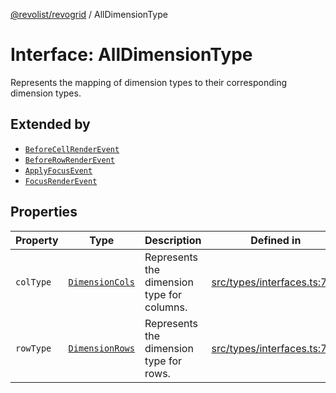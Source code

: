[@revolist/revogrid](README.md) / AllDimensionType

# Interface: AllDimensionType

Represents the mapping of dimension types to their corresponding dimension types.

## Extended by

- [`BeforeCellRenderEvent`](Interface.BeforeCellRenderEvent.md)
- [`BeforeRowRenderEvent`](Interface.BeforeRowRenderEvent.md)
- [`ApplyFocusEvent`](Interface.ApplyFocusEvent.md)
- [`FocusRenderEvent`](Interface.FocusRenderEvent.md)

## Properties

| Property | Type | Description | Defined in |
| ------ | ------ | ------ | ------ |
| `colType` | [`DimensionCols`](TypeAlias.DimensionCols.md) | Represents the dimension type for columns. | [src/types/interfaces.ts:732](https://github.com/revolist/revogrid/blob/a649ddca5a4a20f5f68ee92610066873d77a049a/src/types/interfaces.ts#L732) |
| `rowType` | [`DimensionRows`](TypeAlias.DimensionRows.md) | Represents the dimension type for rows. | [src/types/interfaces.ts:727](https://github.com/revolist/revogrid/blob/a649ddca5a4a20f5f68ee92610066873d77a049a/src/types/interfaces.ts#L727) |

